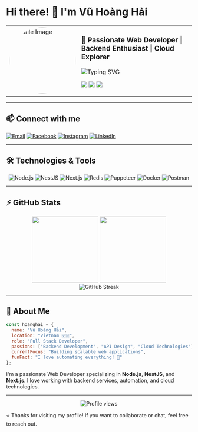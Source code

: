 # Hi there! 👋 I'm Vũ Hoàng Hải

<table>
<tr>
<td width="35%">
<img src="https://scontent.fhan14-3.fna.fbcdn.net/v/t39.30808-6/493327903_4076368756015473_4947804848019579437_n.jpg?_nc_cat=103&ccb=1-7&_nc_sid=833d8c&_nc_ohc=-cTsNebTO1MQ7kNvwEr1lVq&_nc_oc=AdkTD3xb_z8F-9vIE3gYwEec_CS_lGfpik4soGyaOtNsZdqOfSbjv6FUIEeZHocWpHI&_nc_zt=23&_nc_ht=scontent.fhan14-3.fna&_nc_gid=59LwQYAsGTAVwSq86tOodg&oh=00_AfVBunhAUnmsVSIjLvq8nBOVDhbVSZhV3zX7MXgvZ4E4Mg&oe=689E8F09" alt="Profile Image" width="180" style="border-radius: 50%;" />
</td>
<td width="65%">

### 🚀 Passionate Web Developer | Backend Enthusiast | Cloud Explorer

<img src="https://readme-typing-svg.herokuapp.com?font=Fira+Code&weight=500&size=18&pause=1000&color=00D9FF&width=400&lines=Full+Stack+Developer;Node.js+Expert;NestJS+Specialist;Always+Learning+New+Tech!" alt="Typing SVG" />

![](https://img.shields.io/badge/🌍_Location-Vietnam-blue?style=flat-square)
![](https://img.shields.io/badge/💼_Role-Full_Stack_Developer-green?style=flat-square)
![](https://img.shields.io/badge/🎯_Focus-Backend_Development-orange?style=flat-square)

</td>
</tr>
</table>

---

## 📫 Connect with me
[![Email](https://img.shields.io/badge/Email-haivu04112003@gmail.com-c14438?style=flat&logo=gmail&logoColor=white)](mailto:haivu04112003@gmail.com)
[![Facebook](https://img.shields.io/badge/Facebook-hai.vuhoang.39589-1877F2?style=flat&logo=facebook&logoColor=white)](https://www.facebook.com/hai.vuhoang.39589)
[![Instagram](https://img.shields.io/badge/Instagram-vhhai.90kg-E4405F?style=flat&logo=instagram&logoColor=white)](https://www.instagram.com/vhhai.90kg/)
[![LinkedIn](https://img.shields.io/badge/LinkedIn-Hải_Hoàng-0A66C2?style=flat&logo=linkedin&logoColor=white)](https://www.linkedin.com/in/h%E1%BA%A3i-ho%C3%A0ng-1b6b67289/)

---

## 🛠️ Technologies & Tools

<div align="center">

![Node.js](https://img.shields.io/badge/Node.js-339933?style=for-the-badge&logo=nodedotjs&logoColor=white)
![NestJS](https://img.shields.io/badge/NestJS-E0234E?style=for-the-badge&logo=nestjs&logoColor=white)
![Next.js](https://img.shields.io/badge/Next.js-000000?style=for-the-badge&logo=nextdotjs&logoColor=white)
![Redis](https://img.shields.io/badge/Redis-DC382D?style=for-the-badge&logo=redis&logoColor=white)
![Puppeteer](https://img.shields.io/badge/Puppeteer-FF7139?style=for-the-badge&logo=puppeteer&logoColor=white)
![Docker](https://img.shields.io/badge/Docker-2496ED?style=for-the-badge&logo=docker&logoColor=white)
![Postman](https://img.shields.io/badge/Postman-FF6C37?style=for-the-badge&logo=postman&logoColor=white)

</div>

---

## ⚡ GitHub Stats

<div align="center">
  <img height="180em" src="https://github-readme-stats.vercel.app/api?username=Hoanghaaii&show_icons=true&theme=radical&count_private=true&hide_title=true" />
  <img height="180em" src="https://github-readme-stats.vercel.app/api/top-langs/?username=Hoanghaaii&layout=compact&theme=radical" />
</div>

<div align="center">
  <img src="https://github-readme-streak-stats.herokuapp.com/?user=Hoanghaaii&theme=radical" alt="GitHub Streak" />
</div>

---

## 🎯 About Me

```javascript
const hoanghai = {
  name: "Vũ Hoàng Hải",
  location: "Vietnam 🇻🇳",
  role: "Full Stack Developer",
  passions: ["Backend Development", "API Design", "Cloud Technologies"],
  currentFocus: "Building scalable web applications",
  funFact: "I love automating everything! 🤖"
};
```

I'm a passionate Web Developer specializing in **Node.js**, **NestJS**, and **Next.js**. I love working with backend services, automation, and cloud technologies.

---

<div align="center">
  <img src="https://komarev.com/ghpvc/?username=Hoanghaaii&color=blueviolet&style=flat-square&label=Profile+Views" alt="Profile views" />
</div>

⭐️ Thanks for visiting my profile! If you want to collaborate or chat, feel free to reach out.
